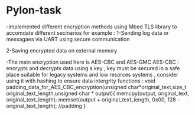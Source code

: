 # Pylon-task
-implemented different encryption methods using Mbed TLS library to accomdate different secinarios for example :
1-Sending log data or messagaes via UART using secure communication 

2-Saving encrypted data on external memory

-The main encryption used here is AES-CBC and AES-GMC 
  AES-CBC :
          encrypts and decrypts data using a key , key must be secured in a safe place
          suitable for legacy systems and low resorces systems , consider using it with hashing to ensure data intergrity
  functions :
  void padding_data_for_AES_CBC_encryption(unsigned char*original_text,size_t original_text_length,unsigned char * output){
    memcpy(output, original_text, original_text_length);
    memset(output + original_text_length, 0x00, 128 - original_text_length);  //padding
}
